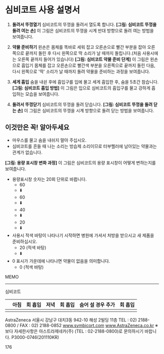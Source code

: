 # 심비코트 사용 설명서

1.  **돌려서 뚜껑열기**
    심비코트의 뚜껑을 돌려서 열도록 합니다.
    **[그림: 심비코트 뚜껑을 돌려 여는 손]**
    이 그림은 심비코트의 뚜껑을 시계 반대 방향으로 돌려 여는 방법을 보여줍니다.

2.  **약물 준비하기**
    왼손은 몸체를 똑바로 세워 잡고 오른손으로 빨간 부분을 잡아 오른쪽으로 끝까지 돌린 후 다시 왼쪽으로 딱 소리가 날 때까지 돌립니다.(처음 사용시에는 오른쪽 끝까지 들어가 있습니다)
    **[그림: 심비코트 약물 준비 단계]**
    이 그림은 왼손으로 흡입기 몸체를 잡고 오른손으로 빨간색 부분을 오른쪽으로 끝까지 돌린 다음, 다시 왼쪽으로 '딱' 소리가 날 때까지 돌려 약물을 준비하는 과정을 보여줍니다.

3.  **세게 흡입**
    숨을 내쉰 후에 흡입구를 입에 물고 세게 흡입한 후, 숨을 5초간 참습니다.
    **[그림: 심비코트 흡입 방법]**
    이 그림은 입으로 심비코트의 흡입구를 물고 강하게 흡입하는 모습을 보여줍니다.

4.  **돌려서 뚜껑닫기**
    심비코트의 뚜껑을 돌려 닫습니다.
    **[그림: 심비코트 뚜껑을 돌려 닫는 손]**
    이 그림은 심비코트의 뚜껑을 시계 방향으로 돌려 닫는 방법을 보여줍니다.

## 이것만은 꼭! 알아두세요

-   마우스를 물고 숨을 내쉬지 말아 주십시오.
-   심비코트를 흔들 때 나는 소리는 방습제 소리이므로 터부헬러에 남아있는 약물과는 관계가 없습니다.

**[그림: 용량 표시창 변화 과정]**
이 그림은 심비코트의 용량 표시창이 어떻게 변하는지를 보여줍니다.
-   용량표시창 숫자는 20회 단위로 바뀝니다.
    -   60
    -   ⬇️
    -   60
    -   ⬇️
    -   40
    -   ⬇️
    -   20
    -   ⬇️
-   사용시 적색 바탕이 나타나기 시작하면 병원에 가셔서 처방을 받으시고 새 제품을 준비하십시오.
    -   20 (적색 바탕)
    -   ⬇️
-   0 표시가 가운데에 나타나면 약물이 없음을 의미합니다.
    -   0 (적색 바탕)

MEMO
***
심비코트

|       | 아침 | 회 흡입 | 저녁 | 회 흡입 | 숨어 설 경우 추가 | 회 흡입 |
| :---- | :--- | :------ | :--- | :------ | :---------------- | :------ |
|       |      |         |      |         |                   |         |

AstraZeneca 서울시 강남구 대치3동 942-10 해성 2빌딩 11층 TEL : 02) 2188-0800 / FAX : 02) 2188-0852 www.symbicort.com www.AstraZeneca.co.kr
※ 보다 자세한사항은 아스트라제네카(주) (TEL : 02-2188-0800)로 문의하시기 바랍니다.
P3000-0746(201110KR)

<PAGE>176
